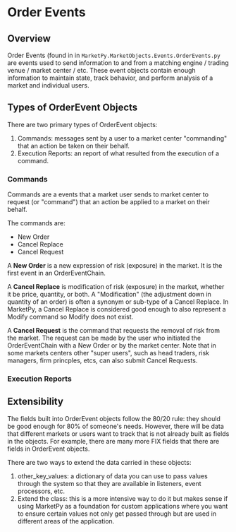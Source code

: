 # Order Events

## Overview
Order Events (found in in `MarketPy.MarketObjects.Events.OrderEvents.py` are events used to send information to and from a matching engine / trading venue / market center / etc. These event objects contain enough information to maintain state, track behavior, and perform analysis of a market and individual users. 

## Types of OrderEvent Objects
There are two primary types of OrderEvent objects:
1. Commands: messages sent by a user to a market center "commanding" that an action be taken on their behalf.
2. Execution Reports: an report of what resulted from the execution of a command.

### Commands
Commands are a events that a market user sends to market center to request (or "command") that an action be applied to a market on their behalf.

The commands are:
- New Order
- Cancel Replace
- Cancel Request

A __New Order__ is a new expression of risk (exposure) in the market. It is the first event in an OrderEventChain.

A __Cancel Replace__ is modification of risk (exposure) in the market, whether it be price, quantity, or both. A "Modification" (the adjustment down in quantity of an order) is often a synonym or sub-type of a Cancel Replace. In MarketPy, a Cancel Replace is considered good enough to also represent a Modify command so Modify does not exist.

A __Cancel Request__ is the command that requests the removal of risk from the market. The request can be made by the user who initiated the OrderEventChain with a New Order or by the market center. Note that in some markets centers other "super users", such as head traders, risk managers, firm princples, etcs, can also submit Cancel Requests.

### Execution Reports


## Extensibility
The fields built into OrderEvent objects follow the 80/20 rule: they should be good enough for 80% of someone's needs. However, there will be data that different markets or users want to track that is not already built as fields in the objects. For example, there are many more FIX fields that there are fields in OrderEvent objects.

There are two ways to extend the data carried in these objects:
1. other_key_values: a dictionary of data you can use to pass values through the system so that they are available in listeners, event processors, etc.
2. Extend the class: this is a more intensive way to do it but makes sense if using MarketPy as a foundation for custom applications where you want to ensure certain values not only get passed through but are used in different areas of the application.
